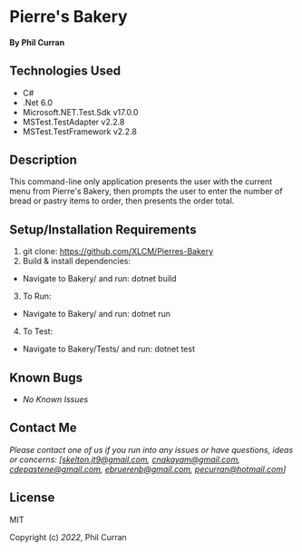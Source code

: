 # Pierre's Bakery

#### By Phil Curran

## Technologies Used

- C#
- .Net 6.0
- Microsoft.NET.Test.Sdk v17.0.0
- MSTest.TestAdapter v2.2.8
- MSTest.TestFramework v2.2.8

## Description

This command-line only application presents the user with the current menu from Pierre's Bakery, then prompts the user to enter the number of bread or pastry items to order, then presents the order total.

## Setup/Installation Requirements

1. git clone: https://github.com/XLCM/Pierres-Bakery
2. Build & install dependencies:
- Navigate to Bakery/ and run: dotnet build
3. To Run:
- Navigate to Bakery/ and run: dotnet run
4. To Test:
- Navigate to Bakery/Tests/ and run: dotnet test

## Known Bugs

- _No Known Issues_

## Contact Me

_Please contact one of us if you run into any issues or have questions, ideas or concerns:_
_[skelton.jt9@gmail.com, cnakayam@gmail.com, cdepastene@gmail.com, ebruerenb@gmail.com, pecurran@hotmail.com]_

## License

MIT

Copyright (c) _2022_, Phil Curran
